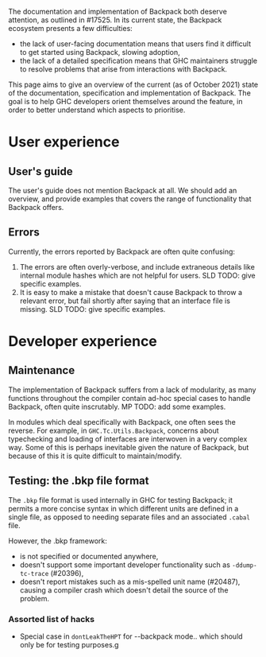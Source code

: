 The documentation and implementation of Backpack both deserve attention, as outlined in #17525. In its current state, the Backpack ecosystem presents a few difficulties:

- the lack of user-facing documentation means that users find it difficult to get started using Backpack, slowing adoption,
- the lack of a detailed specification means that GHC maintainers struggle to resolve problems that arise from interactions with Backpack.

This page aims to give an overview of the current (as of October 2021) state of the documentation, specification and implementation of Backpack. The goal is to help GHC developers orient themselves around the feature, in order to better understand which aspects to prioritise.


# User experience

## User's guide

The user's guide does not mention Backpack at all. We should add an overview, and provide examples that covers the range of functionality that Backpack offers.

## Errors

Currently, the errors reported by Backpack are often quite confusing:

1. The errors are often overly-verbose, and include extraneous details like internal module hashes which are not helpful for users. SLD TODO: give specific examples.
2. It is easy to make a mistake that doesn't cause Backpack to throw a relevant error, but fail shortly after saying that an interface file is missing. SLD TODO: give specific examples.


# Developer experience

## Maintenance

The implementation of Backpack suffers from a lack of modularity, as many functions throughout the compiler contain ad-hoc special cases to handle Backpack, often quite inscrutably. MP TODO: add some examples.

In modules which deal specifically with Backpack, one often sees the reverse. For example, in `GHC.Tc.Utils.Backpack`, concerns about typechecking and loading of interfaces are interwoven in a very complex way. Some of this is perhaps inevitable given the nature of Backpack, but because of this it is quite difficult to maintain/modify.

## Testing: the .bkp file format

The `.bkp` file format is used internally in GHC for testing Backpack; it permits a more concise syntax in which different units are defined in a single file, as opposed to needing separate files and an associated `.cabal` file.

However, the .bkp framework:
  - is not specified or documented anywhere,
  - doesn't support some important developer functionality such as `-ddump-tc-trace` (#20396),
  - doesn't report mistakes such as a mis-spelled unit name (#20487), causing a compiler crash which doesn't detail the source of the problem.

### Assorted list of hacks

* Special case in `dontLeakTheHPT` for --backpack mode.. which should only be for testing purposes.g
